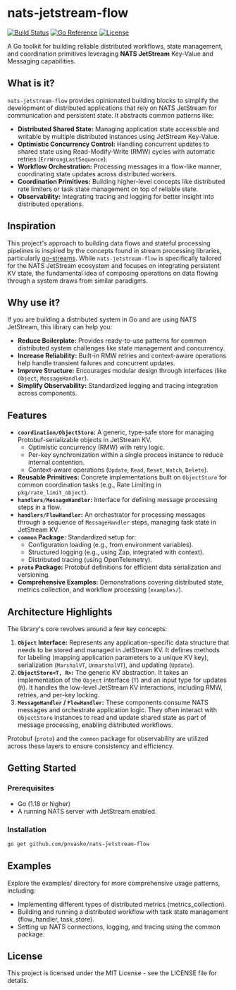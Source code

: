 # nats-jetstream-flow

[![Build Status](https://github.com/pnvasko/nats-jetstream-flow/actions/workflows/go.yml/badge.svg)](https://github.com/pnvasko/nats-jetstream-flow/actions/workflows/go.yml)
[![Go Reference](https://pkg.go.dev/badge/github.com/pnvasko/nats-jetstream-flow.svg)](https://pkg.go.dev/github.com/pnvasko/nats-jetstream-flow)
[![License](https://img.shields.io/badge/License-MIT-blue.svg)](https://opensource.org/licenses/MIT)

A Go toolkit for building reliable distributed workflows, state management, and coordination primitives leveraging **NATS JetStream** Key-Value and Messaging capabilities.

## What is it?

`nats-jetstream-flow` provides opinionated building blocks to simplify the development of distributed applications that rely on NATS JetStream for communication and persistent state. It abstracts common patterns like:

-   **Distributed Shared State:** Managing application state accessible and writable by multiple distributed instances using JetStream Key-Value.
-   **Optimistic Concurrency Control:** Handling concurrent updates to shared state using Read-Modify-Write (RMW) cycles with automatic retries (`ErrWrongLastSequence`).
-   **Workflow Orchestration:** Processing messages in a flow-like manner, coordinating state updates across distributed workers.
-   **Coordination Primitives:** Building higher-level concepts like distributed rate limiters or task state management on top of reliable state.
-   **Observability:** Integrating tracing and logging for better insight into distributed operations.

## Inspiration
This project's approach to building data flows and stateful processing pipelines is inspired by the concepts found in stream processing libraries, particularly [go-streams](https://github.com/reugn/go-streams). While `nats-jetstream-flow` is specifically tailored for the NATS JetStream ecosystem and focuses on integrating persistent KV state, the fundamental idea of composing operations on data flowing through a system draws from similar paradigms.

## Why use it?

If you are building a distributed system in Go and are using NATS JetStream, this library can help you:

-   **Reduce Boilerplate:** Provides ready-to-use patterns for common distributed system challenges like state management and concurrency.
-   **Increase Reliability:** Built-in RMW retries and context-aware operations help handle transient failures and concurrent updates.
-   **Improve Structure:** Encourages modular design through interfaces (like `Object`, `MessageHandler`).
-   **Simplify Observability:** Standardized logging and tracing integration across components.

## Features

-   **`coordination/ObjectStore`:** A generic, type-safe store for managing Protobuf-serializable objects in JetStream KV.
    -   Optimistic concurrency (RMW) with retry logic.
    -   Per-key synchronization within a single process instance to reduce internal contention.
    -   Context-aware operations (`Update`, `Read`, `Reset`, `Watch`, `Delete`).
-   **Reusable Primitives:** Concrete implementations built on `ObjectStore` for common coordination tasks (e.g., Rate Limiting in `pkg/rate_limit_object`).
-   **`handlers/MessageHandler`:** Interface for defining message processing steps in a flow.
-   **`handlers/FlowHandler`:** An orchestrator for processing messages through a sequence of `MessageHandler` steps, managing task state in JetStream KV.
-   **`common` Package:** Standardized setup for:
    -   Configuration loading (e.g., from environment variables).
    -   Structured logging (e.g., using Zap, integrated with context).
    -   Distributed tracing (using OpenTelemetry).
-   **`proto` Package:** Protobuf definitions for efficient data serialization and versioning.
-   **Comprehensive Examples:** Demonstrations covering distributed state, metrics collection, and workflow processing (`examples/`).


## Architecture Highlights

The library's core revolves around a few key concepts:

1.  **`Object` Interface:** Represents any application-specific data structure that needs to be stored and managed in JetStream KV. It defines methods for labeling (mapping application parameters to a unique KV key), serialization (`MarshalVT`, `UnmarshalVT`), and updating (`Update`).
2.  **`ObjectStore<T, R>`:** The generic KV abstraction. It takes an implementation of the `Object` interface (`T`) and an input type for updates (`R`). It handles the low-level JetStream KV interactions, including RMW, retries, and per-key locking.
3.  **`MessageHandler` / `FlowHandler`:** These components consume NATS messages and orchestrate application logic. They often interact with `ObjectStore` instances to read and update shared state as part of message processing, enabling distributed workflows.

Protobuf (`proto`) and the `common` package for observability are utilized across these layers to ensure consistency and efficiency.

## Getting Started

### Prerequisites

-   Go (1.18 or higher)
-   A running NATS server with JetStream enabled.

### Installation

```bash
go get github.com/pnvasko/nats-jetstream-flow
```

## Examples
Explore the examples/ directory for more comprehensive usage patterns, including:
- Implementing different types of distributed metrics (metrics_collection).
- Building and running a distributed workflow with task state management (flow_handler, task_store).
- Setting up NATS connections, logging, and tracing using the common package.

## License
This project is licensed under the MIT License - see the LICENSE file for details.
